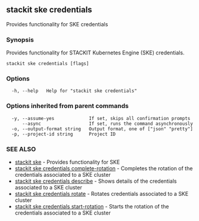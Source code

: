 ## stackit ske credentials

Provides functionality for SKE credentials

### Synopsis

Provides functionality for STACKIT Kubernetes Engine (SKE) credentials.

```
stackit ske credentials [flags]
```

### Options

```
  -h, --help   Help for "stackit ske credentials"
```

### Options inherited from parent commands

```
  -y, --assume-yes             If set, skips all confirmation prompts
      --async                  If set, runs the command asynchronously
  -o, --output-format string   Output format, one of ["json" "pretty"]
  -p, --project-id string      Project ID
```

### SEE ALSO

* [stackit ske](./stackit_ske.md)	 - Provides functionality for SKE
* [stackit ske credentials complete-rotation](./stackit_ske_credentials_complete-rotation.md)	 - Completes the rotation of the credentials associated to a SKE cluster
* [stackit ske credentials describe](./stackit_ske_credentials_describe.md)	 - Shows details of the credentials associated to a SKE cluster
* [stackit ske credentials rotate](./stackit_ske_credentials_rotate.md)	 - Rotates credentials associated to a SKE cluster
* [stackit ske credentials start-rotation](./stackit_ske_credentials_start-rotation.md)	 - Starts the rotation of the credentials associated to a SKE cluster

